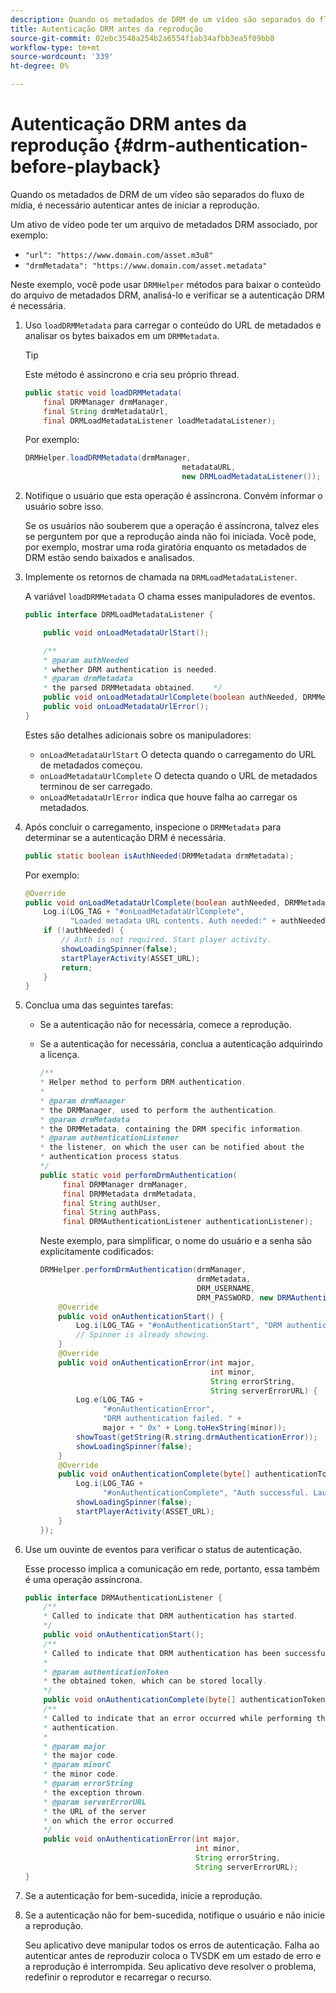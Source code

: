 ```yaml
---
description: Quando os metadados de DRM de um vídeo são separados do fluxo de mídia, é necessário autenticar antes de iniciar a reprodução.
title: Autenticação DRM antes da reprodução
source-git-commit: 02ebc3548a254b2a6554f1ab34afbb3ea5f09bb8
workflow-type: tm+mt
source-wordcount: '339'
ht-degree: 0%

---
```


# Autenticação DRM antes da reprodução {#drm-authentication-before-playback}

Quando os metadados de DRM de um vídeo são separados do fluxo de mídia, é necessário autenticar antes de iniciar a reprodução.

Um ativo de vídeo pode ter um arquivo de metadados DRM associado, por exemplo:

* `"url": "https://www.domain.com/asset.m3u8"`
* `"drmMetadata": "https://www.domain.com/asset.metadata"`

Neste exemplo, você pode usar `DRMHelper` métodos para baixar o conteúdo do arquivo de metadados DRM, analisá-lo e verificar se a autenticação DRM é necessária.

1. Uso `loadDRMMetadata` para carregar o conteúdo do URL de metadados e analisar os bytes baixados em um `DRMMetadata`.

   >[!TIP]
   >
   >Este método é assíncrono e cria seu próprio thread.

   ```java
   public static void loadDRMMetadata( 
       final DRMManager drmManager, 
       final String drmMetadataUrl,  
       final DRMLoadMetadataListener loadMetadataListener); 
   ```

   Por exemplo:

   ```java
   DRMHelper.loadDRMMetadata(drmManager,  
                                      metadataURL,  
                                      new DRMLoadMetadataListener());
   ```

1. Notifique o usuário que esta operação é assíncrona. Convém informar o usuário sobre isso.

   Se os usuários não souberem que a operação é assíncrona, talvez eles se perguntem por que a reprodução ainda não foi iniciada. Você pode, por exemplo, mostrar uma roda giratória enquanto os metadados de DRM estão sendo baixados e analisados.

1. Implemente os retornos de chamada na `DRMLoadMetadataListener`.

   A variável `loadDRMMetadata` O chama esses manipuladores de eventos.

   ```java
   public interface DRMLoadMetadataListener { 
   
       public void onLoadMetadataUrlStart(); 
   
       /** 
       * @param authNeeded 
       * whether DRM authentication is needed. 
       * @param drmMetadata 
       * the parsed DRMMetadata obtained.    */ 
       public void onLoadMetadataUrlComplete(boolean authNeeded, DRMMetadata drmMetadata); 
       public void onLoadMetadataUrlError(); 
   } 
   ```

   Estes são detalhes adicionais sobre os manipuladores:

   * `onLoadMetadataUrlStart` O detecta quando o carregamento do URL de metadados começou.
   * `onLoadMetadataUrlComplete` O detecta quando o URL de metadados terminou de ser carregado.
   * `onLoadMetadataUrlError` indica que houve falha ao carregar os metadados.

1. Após concluir o carregamento, inspecione o `DRMMetadata` para determinar se a autenticação DRM é necessária.

   ```java
   public static boolean isAuthNeeded(DRMMetadata drmMetadata);
   ```

   Por exemplo:

   ```java
   @Override 
   public void onLoadMetadataUrlComplete(boolean authNeeded, DRMMetadata drmMetadata) {  
       Log.i(LOG_TAG + "#onLoadMetadataUrlComplete",  
             "Loaded metadata URL contents. Auth needed:" + authNeeded + "."); 
       if (!authNeeded) { 
           // Auth is not required. Start player activity.     
           showLoadingSpinner(false);     
           startPlayerActivity(ASSET_URL); 
           return; 
       } 
   } 
   ```

1. Conclua uma das seguintes tarefas:

   * Se a autenticação não for necessária, comece a reprodução.
   * Se a autenticação for necessária, conclua a autenticação adquirindo a licença.

     ```java
     /** 
     * Helper method to perform DRM authentication. 
     * 
     * @param drmManager 
     * the DRMManager, used to perform the authentication. 
     * @param drmMetadata 
     * the DRMMetadata, containing the DRM specific information. 
     * @param authenticationListener 
     * the listener, on which the user can be notified about the 
     * authentication process status. 
     */ 
     public static void performDrmAuthentication( 
          final DRMManager drmManager,  
          final DRMMetadata drmMetadata, 
          final String authUser,  
          final String authPass,  
          final DRMAuthenticationListener authenticationListener);
     ```

     Neste exemplo, para simplificar, o nome do usuário e a senha são explicitamente codificados:

     ```java
     DRMHelper.performDrmAuthentication(drmManager,  
                                        drmMetadata,  
                                        DRM_USERNAME,  
                                        DRM_PASSWORD, new DRMAuthenticationListener() { 
         @Override 
         public void onAuthenticationStart() { 
             Log.i(LOG_TAG + "#onAuthenticationStart", "DRM authentication started."); 
             // Spinner is already showing. 
         } 
         @Override 
         public void onAuthenticationError(int major,  
                                           int minor,  
                                           String errorString,  
                                           String serverErrorURL) { 
             Log.e(LOG_TAG +  
                   "#onAuthenticationError",  
                   "DRM authentication failed. " +  
                   major + " 0x" + Long.toHexString(minor)); 
             showToast(getString(R.string.drmAuthenticationError));   
             showLoadingSpinner(false); 
         } 
         @Override 
         public void onAuthenticationComplete(byte[] authenticationToken) { 
             Log.i(LOG_TAG +  
                   "#onAuthenticationComplete", "Auth successful. Launching content."); 
             showLoadingSpinner(false); 
             startPlayerActivity(ASSET_URL); 
         } 
     }); 
     ```

1. Use um ouvinte de eventos para verificar o status de autenticação.

   Esse processo implica a comunicação em rede, portanto, essa também é uma operação assíncrona.

   ```java
   public interface DRMAuthenticationListener { 
       /** 
       * Called to indicate that DRM authentication has started. 
       */ 
       public void onAuthenticationStart(); 
       /** 
       * Called to indicate that DRM authentication has been successful. 
       * 
       * @param authenticationToken 
       * the obtained token, which can be stored locally. 
       */ 
       public void onAuthenticationComplete(byte[] authenticationToken); 
       /** 
       * Called to indicate that an error occurred while performing the DRM 
       * authentication. 
       * 
       * @param major 
       * the major code. 
       * @param minorC 
       * the minor code. 
       * @param errorString 
       * the exception thrown. 
       * @param serverErrorURL 
       * the URL of the server  
       * on which the error occurred 
       */ 
       public void onAuthenticationError(int major,  
                                         int minor,  
                                         String errorString,  
                                         String serverErrorURL); 
   } 
   ```

1. Se a autenticação for bem-sucedida, inicie a reprodução.
1. Se a autenticação não for bem-sucedida, notifique o usuário e não inicie a reprodução.

   Seu aplicativo deve manipular todos os erros de autenticação. Falha ao autenticar antes de reproduzir coloca o TVSDK em um estado de erro e a reprodução é interrompida. Seu aplicativo deve resolver o problema, redefinir o reprodutor e recarregar o recurso.
